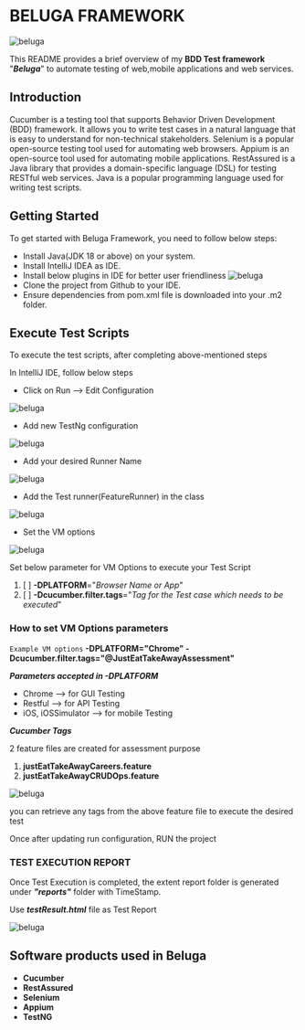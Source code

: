 # BELUGA FRAMEWORK

![beluga](image/beluga.png)

This README provides a brief overview of my **BDD Test framework** "**_Beluga_**" to automate testing of web,mobile applications and web services.

## Introduction

Cucumber is a testing tool that supports Behavior Driven Development (BDD) framework. It allows you to write test cases in a natural language that is easy to understand for non-technical stakeholders. Selenium is a popular open-source testing tool used for automating web browsers. Appium is an open-source tool used for automating mobile applications. RestAssured is a Java library that provides a domain-specific language (DSL) for testing RESTful web services. Java is a popular programming language used for writing test scripts.

## Getting Started
To get started with Beluga Framework, you need to follow below steps:

* Install Java(JDK 18 or above) on your system.
* Install IntelliJ IDEA as IDE.
* Install below plugins in IDE for better user friendliness
  ![beluga](image/plugins.png)
* Clone the project from Github to your IDE.
* Ensure dependencies from pom.xml file is downloaded into your .m2 folder.

## Execute Test Scripts

To execute the test scripts, after completing above-mentioned steps

In IntelliJ IDE, follow below steps
* Click on Run --> Edit Configuration

![beluga](image/runConfig.png)

* Add new TestNg configuration

![beluga](image/testNGConfig.png)

* Add your desired Runner Name

![beluga](image/runnerName.png)

* Add the Test runner(FeatureRunner) in the class

![beluga](image/addClass.png)

* Set the VM options 

![beluga](image/addVMOptions.png)

Set below parameter for VM Options to execute your Test Script

1. [ ] **-DPLATFORM**="_Browser Name or App_" 
2. [ ] **-Dcucumber.filter.tags**="_Tag for the Test case which needs to be executed_"

### How to set VM Options parameters

`Example VM options` **-DPLATFORM="Chrome" -Dcucumber.filter.tags="@JustEatTakeAwayAssessment"**

_**Parameters accepted in -DPLATFORM**_

* Chrome --> for GUI Testing
* Restful --> for API Testing
* iOS, iOSSimulator --> for mobile Testing

**_Cucumber Tags_**

2 feature files are created for assessment purpose

1. **justEatTakeAwayCareers.feature**
2. **justEatTakeAwayCRUDOps.feature**

![beluga](image/FeatureFile.png)

you can retrieve any tags from the above feature file to execute the desired test

Once after updating run configuration, RUN the project

### TEST EXECUTION REPORT

Once Test Execution is completed, the extent report folder is generated under **_"reports"_** folder with TimeStamp.

Use **_testResult.html_** file as Test Report

![beluga](image/reportPath.png)

## Software products used in Beluga

- **Cucumber**
- **RestAssured**
- **Selenium**
- **Appium**
- **TestNG**




